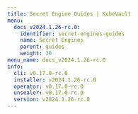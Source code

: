 ```yaml
---
title: Secret Engine Guides | KubeVault
menu:
  docs_v2024.1.26-rc.0:
    identifier: secret-engines-guides
    name: Secret Engines
    parent: guides
    weight: 30
menu_name: docs_v2024.1.26-rc.0
info:
  cli: v0.17.0-rc.0
  installer: v2024.1.26-rc.0
  operator: v0.17.0-rc.0
  unsealer: v0.17.0-rc.0
  version: v2024.1.26-rc.0
---
```


